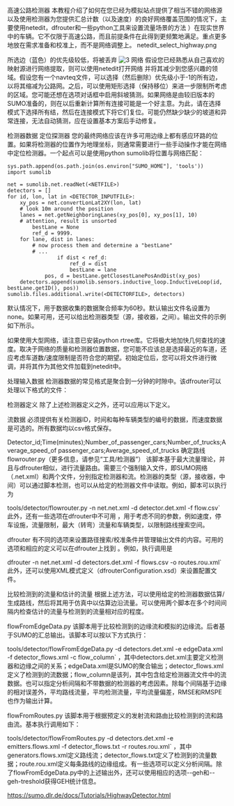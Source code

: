
高速公路检测器
本教程介绍了如何在您已经为模拟站点提供了相当不错的网络源以及使用检测器为您提供汇总计数（以及速度）的良好网络覆盖范围的情况下，主要使用netedit，dfrouter和一些python工具来设置流量场景的方法 ）在现实世界中的车辆。它不仅限于高速公路，而且前提条件在此得到更频繁地满足。重点更多地放在需求准备和校准上，而不是网络调整上。 netedit_select_highway.png

所选边（蓝色）的优先级较低，将被丢弃
![3](https://sumo.dlr.de/docs/images/netedit_select_highway.png)
网络
假设您已经熟悉从自己喜欢的映射源进行网络提取，则可以使用netedit打开网络 并将其减少到您感兴趣的领域。假设您有一个navteq文件，可以选择（然后删除）优先级小于-1的所有边，以将其缩减为公路网。之后，可以使用矩形选择（保持移位）来进一步限制所考虑的区域。您可能还想在选项对话框中启用斜坡猜测。如果网络是由较旧版本的SUMO准备的，则在以后重新计算所有连接可能是一个好主意。为此，请在选择模式下选择所有结，然后在连接模式下将它们复位。可能仍然缺少缺少的坡道和异常连接，无法自动猜测，应在设置基本方案后手动修复。

检测器数据
定位探测器
您的最终网络应该在许多可用边缘上都有感应环路的位置。如果将检测器的位置作为地理坐标，则通常需要进行一些手动操作才能在网络中定位检测器。一个起点可以是使用python sumolib将位置与网络匹配：

    sys.path.append(os.path.join(os.environ["SUMO_HOME"], 'tools'))
    import sumolib

    net = sumolib.net.readNet(<NETFILE>)
    detectors = []
    for id, lon, lat in <DETECTOR_INPUTFILE>:
        xy_pos = net.convertLonLat2XY(lon, lat)
        # look 10m around the position
        lanes = net.getNeighboringLanes(xy_pos[0], xy_pos[1], 10)
        # attention, result is unsorted
            bestLane = None
            ref_d = 9999.
        for lane, dist in lanes:
            # now process them and determine a "bestLane"
            # ...
                    if dist < ref_d:
                        ref_d = dist
                        bestLane = lane
                pos, d = bestLane.getClosestLanePosAndDist(xy_pos)
        detectors.append(sumolib.sensors.inductive_loop.InductiveLoop(id, bestLane.getID(), pos))
    sumolib.files.additional.write(<DETECTORFILE>, detectors)
默认情况下，用于数据收集的数据聚合频率为60秒。默认输出文件名设置为none。如果可用，还可以给出检测器类型（源，接收器，之间）。输出文件的示例如下所示。

<additional xmlns:xsi="http://www.w3.org/2001/XMLSchema-instance" xsi:noNamespaceSchemaLocation="http://sumo.dlr.de/xsd/additional_file.xsd">
<e1Detector id=""det0"" lane="262667814#2.7_0" pos="80.2550814486" freq="60" file="NUL" friendlyPos="True"/>
<e1Detector id=""det1"" lane="262667814#2.7_1" pos="90.2522181762" freq="60" file="NUL" friendlyPos="True"/>
<e1Detector id=""det2"" lane="262667814#2.7_2" pos="91.6879752087" freq="60" file="NUL" friendlyPos="True"/>
</additional>
如果使用大型网络，请注意已安装python rtree库。它将极大地加快几何查找的速度。取决于网络的质量和检测器位置数据，您可能不应该总是选择最近的车道，还应考虑车道数/速度限制是否符合您的期望。初始定位后，您可以将文件进行微调，并将其作为其他文件加载到netedit中。

处理输入数据
检测器数据的常见格式是聚合到一分钟的时隙中。该dfrouter可以处理以下格式的文件：

检测器定义
除了上述检测器定义之外，还可以应用以下定义。

<detectors xmlns:xsi="http://www.w3.org/2001/XMLSchema-instance" xsi:noNamespaceSchemaLocation="http://sumo.dlr.de/xsd/detectors_file.xsd">
<detectorDefinition id="MQ11Fs1" lane="ErnstRuska2O_0" pos="5.00" type="source"/>
<detectorDefinition id="MQ12Fs1" lane="ErnstRuska2W_0" pos="-5.00" type="between"/>
<detectorDefinition id="MQ13Fs1N" lane="EinsteinN_0" pos="5.00" type="sink"/>
</detectors>
流数据
必须提供有关检测器ID，时间和每种车辆类型的编号的数据，而速度数据是可选的。所有数据均以csv格式保存。

Detector_id;Time(minutes);Number_of_passenger_cars;Number_of_trucks;Average_speed_of passenger_cars;Average_speed_of_trucks
确定路线
flowrouter.py（更多信息，请参见“工具/检测器”）
该脚本基于最大流量理论，并且与dfrouter相似，进行流量路由。需要三个强制输入文件，即SUMO网络（.net.xml）和两个文件，分别指定检测器和流。检测器的类型（源，接收器，中间）可以通过脚本检测，也可以从给定的检测器文件中读取。例如，脚本可以执行为

tools/detector/flowrouter.py -n net.net.xml -d detector.det.xml -f flow.csv`
此外，还有一些选项在dfrouter中不可用 ，用于考虑不同的参数，例如速度，停车设施，流量限制，最大（转弯）流量和车辆类型，以限制路线搜索空间。

dfrouter
有不同的选项来设置路径搜索/校准条件并管理输出文件的内容。可用的选项和相应的定义可以在dfrouter上找到 。例如，执行调用是

dfrouter -n net.net.xml -d detectors.det.xml -f flows.csv -o routes.rou.xml`
此外，还可以使用XML模式定义（dfrouterConfiguration.xsd）来设置配置文件。

比较检测到的流量和估计的流量
根据上述方法，可以使用给定的检测器数据估算/生成路线，然后将其用于仿真中以估算边沿流量。可以使用两个脚本在多个时间间隔内检查估计的流量与检测到的流量相对应的程度。

flowFromEdgeData.py
该脚本用于比较检测到的边缘流和模拟的边缘流。后者基于SUMO的汇总输出。该脚本可以按以下方式执行：

tools/detector/flowFromEdgeData.py -d detectors.det.xml -e edgeData.xml -f detector_flows.xml -c flow_column`
，其中detectors.det.xml主要定义检测器和边缘之间的关系；edgeData.xml是SUMO的聚合输出；detector_flows.xml定义了检测到的流数据；flow_column是该列，其中包含给定检测器流文件中的流数据。也可以指定分析间隔和不带数据的检测器的考虑因素。除每个间隔基于边缘的相对误差外，平均路线流量，平均检测流量，平均流量偏差，RMSE和RMSPE也作为输出计算。

flowFromRoutes.py
该脚本用于根据预定义的发射流和路由比较检测到的流和路由流。基本执行调用如下：

tools/detector/flowFromRoutes.py -d detectors.det.xml -e emitters.flows.xml -f detector_flows.txt -r routes.rou.xml`
，其中generators.flows.xml定义路线流；detector_flows.txt定义了检测到的流量数据；route.rou.xml定义每条路线的边缘组成。有一些选项可以定义分析间隔。除了flowFromEdgeData.py中的上述输出外，还可以使用相应的选项--geh和--geh-treshold获得GEH统计信息。

https://sumo.dlr.de/docs/Tutorials/HighwayDetector.html
